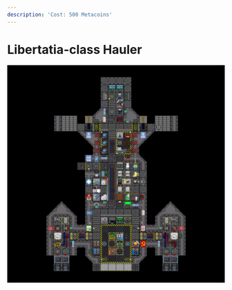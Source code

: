 ```yaml
---
description: 'Cost: 500 Metacoins'
---
```


# Libertatia-class Hauler

![](<../../.gitbook/assets/image (34).png>)
